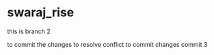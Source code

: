 # swaraj_rise
this is branch 2

to commit the changes
to resolve conflict
to commit changes commit 3

